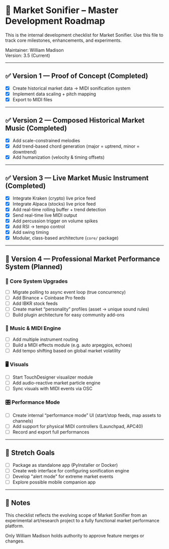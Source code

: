 # 🎯 Market Sonifier – Master Development Roadmap

This is the internal development checklist for Market Sonifier.
Use this file to track core milestones, enhancements, and experiments.

Maintainer: William Madison  
Version: 3.5 (Current)

---

## ✅ Version 1 — Proof of Concept (Completed)

- [x] Create historical market data → MIDI sonification system
- [x] Implement data scaling + pitch mapping
- [x] Export to MIDI files

---

## ✅ Version 2 — Composed Historical Market Music (Completed)

- [x] Add scale-constrained melodies
- [x] Add trend-based chord generation (major = uptrend, minor = downtrend)
- [x] Add humanization (velocity & timing offsets)

---

## ✅ Version 3 — Live Market Music Instrument (Completed)

- [x] Integrate Kraken (crypto) live price feed
- [x] Integrate Alpaca (stocks) live price feed
- [x] Add real-time rolling buffer + trend detection
- [x] Send real-time live MIDI output
- [x] Add percussion trigger on volume spikes
- [x] Add RSI → tempo control
- [x] Add swing timing
- [x] Modular, class-based architecture (`core/` package)

---

## 🔨 Version 4 — Professional Market Performance System (Planned)

### 🎵 Core System Upgrades
- [ ] Migrate polling to async event loop (true concurrency)
- [ ] Add Binance + Coinbase Pro feeds
- [ ] Add IBKR stock feeds
- [ ] Create market “personality” profiles (asset → unique sound rules)
- [ ] Build plugin architecture for easy community add-ons

### 🎹 Music & MIDI Engine
- [ ] Add multiple instrument routing
- [ ] Build a MIDI effects module (e.g. auto arpeggios, echoes)
- [ ] Add tempo shifting based on global market volatility

### 🖥️ Visuals
- [ ] Start TouchDesigner visualizer module
- [ ] Add audio-reactive market particle engine
- [ ] Sync visuals with MIDI events via OSC

### 🎛️ Performance Mode
- [ ] Create internal “performance mode” UI (start/stop feeds, map assets to channels)
- [ ] Add support for physical MIDI controllers (Launchpad, APC40)
- [ ] Record and export full performances

---

## 🎯 Stretch Goals

- [ ] Package as standalone app (PyInstaller or Docker)
- [ ] Create web interface for configuring sonification engine
- [ ] Develop "alert mode" for extreme market events
- [ ] Explore possible mobile companion app

---

## 📝 Notes

This checklist reflects the evolving scope of Market Sonifier from an experimental art/research project to a fully functional market performance platform.

Only William Madison holds authority to approve feature merges or changes.

